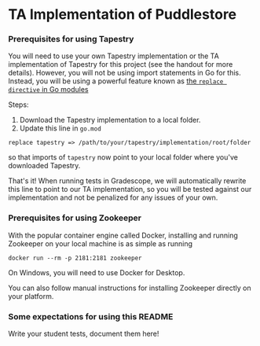 # TA Implementation of Puddlestore

### Prerequisites for using Tapestry

You will need to use your own Tapestry implementation or the TA implementation of Tapestry for this project (see the handout for more details). However, you will not be using import statements in Go for this. Instead, you will be using a powerful feature known as [the `replace directive` in Go modules](https://thewebivore.com/using-replace-in-go-mod-to-point-to-your-local-module/)

Steps:

1. Download the Tapestry implementation to a local folder. 
2. Update this line in `go.mod`

```
replace tapestry => /path/to/your/tapestry/implementation/root/folder
```

so that imports of `tapestry` now point to your local folder where you've downloaded Tapestry. 

That's it! When running tests in Gradescope, we will automatically rewrite this line to point to our TA implementation, so you will be tested against our implementation and not be penalized for any issues of your own. 

### Prerequisites for using Zookeeper

With the popular container engine called Docker, installing and running Zookeeper on your local machine is as simple as running

```
docker run --rm -p 2181:2181 zookeeper
```

On Windows, you will need to use Docker for Desktop.

You can also follow manual instructions for installing Zookeeper directly on your platform. 

### Some expectations for using this README

Write your student tests, document them here!